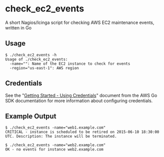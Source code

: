 # check_ec2_events
A short Nagios/Icinga script for checking AWS EC2 maintenance events, written in Go

## Usage
```
$ ./check_ec2_events -h
Usage of ./check_ec2_events:
  -name="": Name of the EC2 instance to check for events
  -region="us-east-1": AWS region
```

## Credentials
See the "[Getting Started - Using Credentials](https://github.com/aws/aws-sdk-go/wiki/Getting-Started-Credentials)" document from the AWS Go SDK documentation for more information about configuring credentials.

## Example Output
```
$ ./check_ec2_events -name="web1.example.com"
CRITICAL - instance is scheduled to be retired on 2015-06-10 18:30:00 UTC. Description: The instance will be terminated.
```
```
$ ./check_ec2_events -name="web2.example.com"
OK - no events for instance web2.example.com
```
